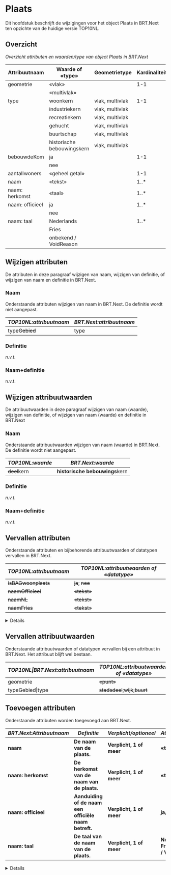 Plaats
======

Dit hoofdstuk beschrijft de wijzigingen voor het object Plaats in BRT.Next ten
opzichte van de huidige versie TOP10NL.

Overzicht
---------

*Overzicht attributen en waarden/type van object Plaats in BRT.Next*

| Attribuutnaam   | Waarde of «type»           | Geometrietype   | Kardinaliteit |
|-----------------|----------------------------|-----------------|---------------|
| geometrie       | «vlak»                     |                 | 1-1           |
|                 | «multivlak»                |                 |               |
| type            | woonkern                   | vlak, multivlak | 1-1           |
|                 | industriekern              | vlak, multivlak |               |
|                 | recreatiekern              | vlak, multivlak |               |
|                 | gehucht                    | vlak, multivlak |               |
|                 | buurtschap                 | vlak, multivlak |               |
|                 | historische bebouwingskern | vlak, multivlak |               |
| bebouwdeKom     | ja                         |                 | 1-1           |
|                 | nee                        |                 |               |
| aantalIwoners   | «geheel getal»             |                 | 1-1           |
| naam            | «tekst»                    |                 | 1..\*         |
| naam: herkomst  | «taal»                     |                 | 1..\*         |
| naam: officieel | ja                         |                 | 1..\*         |
|                 | nee                        |                 |               |
| naam: taal      | Nederlands                 |                 | 1..\*         |
|                 | Fries                      |                 |               |
|                 | onbekend / VoidReason      |                 |               |

Wijzigen attributen
-------------------

De attributen in deze paragraaf wijzigen van naam, wijzigen van definitie, of
wijzigen van naam en definitie in BRT.Next.

### Naam

Onderstaande attributen wijzigen van naam in BRT.Next. De definitie wordt niet
aangepast.

| *TOP10NL:attribuutnaam* | *BRT.Next:attribuutnaam* |
|-------------------------|--------------------------|
| type~~Gebied~~      | type                     |

### Definitie

*n.v.t.*

### Naam+definitie

n.v.t.

Wijzigen attribuutwaarden
-------------------------

De attribuutwaarden in deze paragraaf wijzigen van naam (waarde), wijzigen van
definitie, of wijzigen van naam (waarde) en definitie in BRT.Next

### Naam

Onderstaande attribuutwaarden wijzigen van naam (waarde) in BRT.Next. De
definitie wordt niet aangepast.

| *TOP10NL:waarde* | *BRT.Next:waarde*              |
|------------------|--------------------------------|
| ~~deel~~kern | **historische bebouwings**kern |

### Definitie

*n.v.t.*

### Naam+definitie

*n.v.t.*

Vervallen attributen
--------------------

Onderstaande attributen en bijbehorende attribuutwaarden of datatypen vervallen
in BRT.Next.

| *TOP10NL:attribuutnaam*   | *TOP10NL:attribuutwaarden of «datatype»* |
|---------------------------|------------------------------------------|
| ~~isBAGwoonplaats~~   | ~~ja~~; ~~nee~~                  |
| ~~naamOfficieel~~ | ~~«tekst»~~                          |
| ~~naamNL~~       | ~~«tekst»~~                          |
| ~~naamFries~~         | ~~«tekst»~~                          |

<details class="note>naamOfficieel vervalt, een nieuw attribuut ‘naam: officieel’ met waarden
ja/nee wordt toegevoegd.
</details>

<details class="note>TOP10NL-attributen naamNL en naamFries met datatype «tekst» worden
vervangen door attribuut naam:taal met attribuutwaarden ‘Nederlands’; ‘Fries’;
‘onbekend / VoidReason’ in BRT.Next.
</details>

Vervallen attribuutwaarden
--------------------------

Onderstaande attribuutwaarden of datatypen vervallen bij een attribuut in
BRT.Next. Het attribuut blijft wel bestaan.

| *TOP10NL\|BRT.Next:attribuutnaam* | *TOP10NL:attribuutwaarden of «datatype»*     |
|-----------------------------------|----------------------------------------------|
| geometrie                         | ~~«punt»~~                               |
| typeGebied\|type                  | ~~stadsdeel~~;~~wijk~~;~~buurt~~ |

Toevoegen attributen
--------------------

Onderstaande attributen worden toegevoegd aan BRT.Next.

| *BRT.Next:Attribuutnaam* | *Definitie*                                           | *Verplicht/optioneel*        | *Attribuutwaarde*                            |
|--------------------------|-------------------------------------------------------|------------------------------|----------------------------------------------|
| **naam**                 | **De naam van de plaats.**                            | **Verplicht, 1 of meer**     | **«tekst»**                                  |
| **naam: herkomst**       | **De herkomst van de naam van de plaats.**            | **Verplicht, 1 of meer**     | **«tekst»**                                  |
| **naam: officieel**      | **Aanduiding of de naam een officiële naam betreft.** | **Verplicht, 1 of meer** | **ja/nee**                                   |
| **naam: taal**           | **De taal van de naam van de plaats.**                | **Verplicht, 1 of meer**     | **Nederlands; Fries; onbekend / VoidReason** |

<details class="note>regel: ‘naam: herkomst’, ‘naam: officieel’ en ‘naam:taal’ zijn verplicht
als naam is gevuld.
</details>

Toevoegen attribuutwaarden
--------------------------

Onderstaande attribuutwaarden worden toegevoegd aan BRT.Next.

*Attribuut BRT.Next:naam:taal*

| *BRT.Next:waarde*         | *BRT.Next:definitie*  |
|---------------------------|-----------------------|
| **Nederlands**            | **Nederlandse taal.** |
| **Fries**                 | **Friese taal.**      |
| **onbekend / VoidReason** | **Taal is onbekend.** |
